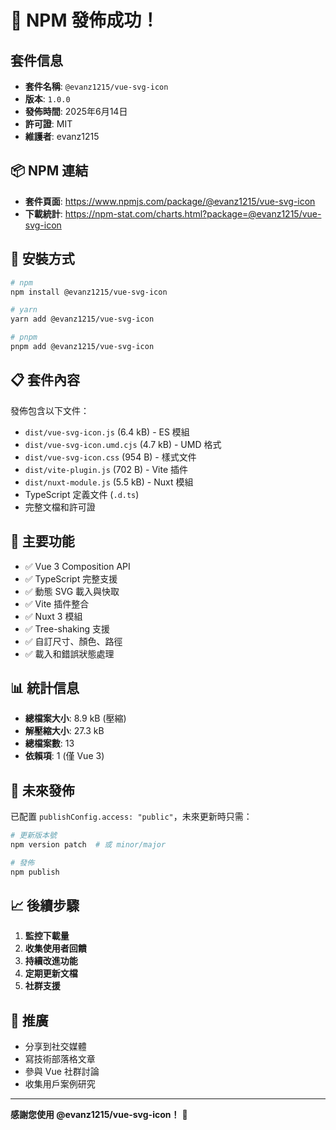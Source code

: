 # 🎉 NPM 發佈成功！

## 套件信息

- **套件名稱**: `@evanz1215/vue-svg-icon`
- **版本**: `1.0.0`
- **發佈時間**: 2025年6月14日
- **許可證**: MIT
- **維護者**: evanz1215

## 📦 NPM 連結

- **套件頁面**: https://www.npmjs.com/package/@evanz1215/vue-svg-icon
- **下載統計**: https://npm-stat.com/charts.html?package=@evanz1215/vue-svg-icon

## 🚀 安裝方式

```bash
# npm
npm install @evanz1215/vue-svg-icon

# yarn
yarn add @evanz1215/vue-svg-icon

# pnpm
pnpm add @evanz1215/vue-svg-icon
```

## 📋 套件內容

發佈包含以下文件：

- `dist/vue-svg-icon.js` (6.4 kB) - ES 模組
- `dist/vue-svg-icon.umd.cjs` (4.7 kB) - UMD 格式
- `dist/vue-svg-icon.css` (954 B) - 樣式文件
- `dist/vite-plugin.js` (702 B) - Vite 插件
- `dist/nuxt-module.js` (5.5 kB) - Nuxt 模組
- TypeScript 定義文件 (`.d.ts`)
- 完整文檔和許可證

## 🎯 主要功能

- ✅ Vue 3 Composition API
- ✅ TypeScript 完整支援
- ✅ 動態 SVG 載入與快取
- ✅ Vite 插件整合
- ✅ Nuxt 3 模組
- ✅ Tree-shaking 支援
- ✅ 自訂尺寸、顏色、路徑
- ✅ 載入和錯誤狀態處理

## 📊 統計信息

- **總檔案大小**: 8.9 kB (壓縮)
- **解壓縮大小**: 27.3 kB
- **總檔案數**: 13
- **依賴項**: 1 (僅 Vue 3)

## 🔄 未來發佈

已配置 `publishConfig.access: "public"`，未來更新時只需：

```bash
# 更新版本號
npm version patch  # 或 minor/major

# 發佈
npm publish
```

## 📈 後續步驟

1. **監控下載量**
2. **收集使用者回饋**
3. **持續改進功能**
4. **定期更新文檔**
5. **社群支援**

## 🌟 推廣

- 分享到社交媒體
- 寫技術部落格文章
- 參與 Vue 社群討論
- 收集用戶案例研究

---

**感謝您使用 @evanz1215/vue-svg-icon！** 🎊
